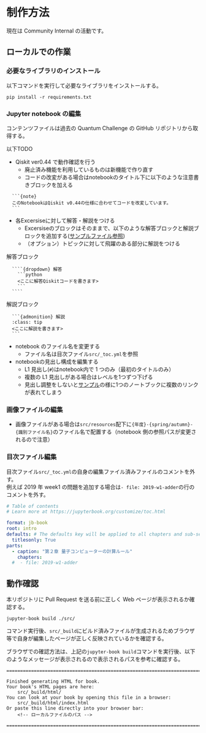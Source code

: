 # 制作方法

現在は Community Internal の活動です。

## ローカルでの作業

### 必要なライブラリのインストール

以下コマンドを実行して必要なライブラリをインストールする。

```
pip install -r requirements.txt
```

### Jupyter notebook の編集

コンテンツファイルは過去の Quantum Challenge の GitHub リポジトリから取得する。

以下TODO
- Qiskit ver0.44 で動作確認を行う
  - 廃止済み機能を利用しているものは新機能で作り直す
  - コードの改変がある場合はnotebookのタイトル下に以下のような注意書きブロックを加える

````
  ```{note}
  このNotebookはQiskit v0.44の仕様に合わせてコードを改変しています。
  ```
````

- 各Excersiseに対して解答・解説をつける
  - Excersiseのブロックはそのままで、以下のような解答ブロックと解説ブロックを追加する([サンプルファイル参照](https://github.com/quantum-tokyo/iqc-textbook/blob/main/src/sample-2023-spring-lab1-ja.ipynb))
  - （オプション）トピックに対して飛躍のある部分に解説をつける

解答ブロック
`````
  ````{dropdown} 解答
    ```python
    <ここに解答Qiskitコードを書きます>
    ```
  ````
`````

解説ブロック
````
  ```{admonition} 解説
  :class: tip
  <ここに解説を書きます>
  ```
````


- notebook のファイル名を変更する
  - ファイル名は目次ファイル`src/_toc.yml`を参照
- notebookの見出し構成を編集する
  - L1 見出し(`#`)はnotebook内で 1 つのみ（最初のタイトルのみ）
  - 複数の L1 見出しがある場合はレベルを1つずつ下げる
  - 見出し調整をしないと[サンプル](https://quantum-tokyo.github.io/iqc-textbook/intro.html)の様に1つのノートブックに複数のリンクが表れてしまう

### 画像ファイルの編集
- 画像ファイルがある場合は`src/resources`配下に`{年度}-{spring/autumn}-{識別ファイル名}`のファイル名で配置する（notebook 側の参照パスが変更されるので注意）

### 目次ファイル編集

目次ファイル`src/_toc.yml`の自身の編集ファイル済みファイルのコメントを外す。  
例えば 2019 年 week1 の問題を追加する場合は`- file: 2019-w1-adder`の行のコメントを外す。

```yaml
# Table of contents
# Learn more at https://jupyterbook.org/customize/toc.html

format: jb-book
root: intro
defaults: # The defaults key will be applied to all chapters and sub-sections
  titlesonly: True
parts:
  - caption: "第２章 量子コンピューターの計算ルール"
    chapters:
  #  - file: 2019-w1-adder
```

## 動作確認

本リポジトリに Pull Request を送る前に正しく Web ページが表示されるか確認する。

```
jupyter-book build ./src/
```

コマンド実行後、`src/_build`にビルド済みファイルが生成されるためブラウザ等で自身が編集したページが正しく反映されているかを確認する。

ブラウザでの確認方法は、上記の`jupyter-book build`コマンドを実行後、以下のようなメッセージが表示されるので表示されるパスを参考に確認する。

```
===============================================================================

Finished generating HTML for book.
Your book's HTML pages are here:
    src/_build/html/
You can look at your book by opening this file in a browser:
    src/_build/html/index.html
Or paste this line directly into your browser bar:
    <!-- ローカルファイルのパス -->

===============================================================================
```
